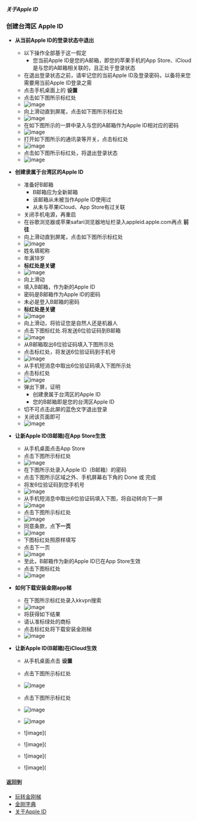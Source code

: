 ##### 关于Apple ID
### 创建台湾区 Apple ID

- <strong>从当前Apple ID的登录状态中退出</strong>
  - 以下操作全部基于这一假定
    - 您当前Apple ID是您的A邮箱，即您的苹果手机的App Store、iCloud是与您的A邮箱相关联的，且正处于登录状态
  - 在退出登录状态之前，请牢记您的当前Apple ID及登录密码，以备将来您需要用当前Apple ID登录之需
  - 点击手机桌面上的 <strong>设置</strong>
  - 点击如下图所示标红处
  - ![image](https://github.com/a2zitpro/web/blob/master/LadderFree/kkDictionary/kkAppLadder/iOS/997559B2-1174-4B8D-9D8D-BFB2723A2731.jpeg)
  - 向上滑动直到屏尾，点击如下图所示标红处
  - ![image](https://github.com/a2zitpro/web/blob/master/LadderFree/kkDictionary/kkAppLadder/iOS/77FC45E4-4E65-4C8B-ACCB-5549971B7A99.jpeg)
  - 在如下图所示的一屏中录入与您的A邮箱作为Apple ID相对应的密码
  - ![image](https://github.com/a2zitpro/web/blob/master/LadderFree/kkDictionary/kkAppLadder/iOS/7DD554C9-34B7-4374-8DBB-F18B6A777A46.jpeg)
  - 打开如下图所示的通讯录等开关，点击标红处
  - ![image](https://github.com/a2zitpro/web/blob/master/LadderFree/kkDictionary/kkAppLadder/iOS/2BE307FA-728D-49AA-B176-75F1A62588A6.jpeg)
  - 点击如下图所示标红处，将退出登录状态
  - ![image](https://github.com/a2zitpro/web/blob/master/LadderFree/kkDictionary/kkAppLadder/iOS/8BA56A14-319A-43F7-BDEA-A5D95A38AFFE.jpeg)

- <strong>创建隶属于台湾区的Apple ID</strong>

  - 准备好B邮箱
    - B邮箱应为全新邮箱
    - 该邮箱从未被当作AppIe ID使用过
    - 从未与苹果iCloud、App Store有过关联
  - 关闭手机电源，再重启
  - 在谷歌浏览器或苹果safari浏览器地址栏录入appleid.apple.com再点 <strong>前往</strong>
  - 向上滑动直到屏尾，点击如下图所示标红处
  - ![image](https://github.com/a2zitpro/web/blob/master/LadderFree/kkDictionary/kkAppLadder/iOS/635AAE38-490A-4D9D-B8D1-0B84FC646EC2.jpeg)
  - 姓名填昵称
  - 年满18岁
  - <strong>标红处是关键</strong>
  - ![image](https://github.com/a2zitpro/web/blob/master/LadderFree/kkDictionary/kkAppLadder/iOS/60F23630-029A-4004-8628-A8FD5B16278B.jpeg)
  - 向上滑动
  - 填入B邮箱，作为新的Apple ID
  - 密码是B邮箱作为Apple ID的密码
  - 未必是登入B邮箱的密码
  - <strong>标红处是关键</strong>
  - ![image](https://github.com/a2zitpro/web/blob/master/LadderFree/kkDictionary/kkAppLadder/iOS/4DC3451A-623A-4658-8C0A-7A33AF4C845B.jpeg)
  - 向上滑动，将验证您是自然人还是机器人
  - 点击下图标红处.将发送6位验证码到B邮箱
  - ![image](https://github.com/a2zitpro/web/blob/master/LadderFree/kkDictionary/kkAppLadder/iOS/4155452F-CB76-4C7C-A2FD-2E94EC9132EC.jpeg)
  - 从B邮箱取出6位验证码填入下图所示处
  - 点击标红处，将发送6位验证码到手机号
  - ![image](https://github.com/a2zitpro/web/blob/master/LadderFree/kkDictionary/kkAppLadder/iOS/F10FE8CD-82D6-442A-B998-6851F2494546.jpeg)
  - 从手机短消息中取出6位验证码填入下图所示处
  - 点击标红处
  - ![image](https://github.com/a2zitpro/web/blob/master/LadderFree/kkDictionary/kkAppLadder/iOS/7F761A4D-7D22-44BB-88EA-362FFDD41008.jpeg)
  - 弹出下屏，证明
    - 创建隶属于台湾区的Apple ID
    - 您的B邮箱即是您的台湾区Apple ID
  - 切不可点击此屏的蓝色文字退出登录
  - 关闭该页面即可
  - ![image](https://github.com/a2zitpro/web/blob/master/LadderFree/kkDictionary/kkAppLadder/iOS/C1A8F4C4-F287-47F3-A3C5-BFC8091C607A.jpeg)

- <strong>让新Apple ID(B邮箱)在App Store生效</strong>
  - 从手机桌面点击App Store
  - 点击下图所示标红处
  - ![image](https://github.com/a2zitpro/web/blob/master/LadderFree/kkDictionary/kkAppLadder/iOS/9DA8D9E6-59BC-40F1-9B75-54D10EDC9A69.jpeg)
  - 在下图所示处录入Apple ID（B邮箱）的密码
  - 点击下图所示区域之外、手机屏幕右下角的 Done 或 完成
  - 将发6位验证码到您手机号
  - ![image](https://github.com/a2zitpro/web/blob/master/LadderFree/kkDictionary/kkAppLadder/iOS/1EBC29FF-FB26-4C5F-8747-34F27572019B.jpeg)
  - 从手机短消息中取出6位验证码填入下图，将自动转向下一屏
  - ![image](https://github.com/a2zitpro/web/blob/b390b026c43e446a6dd513778b2eb321baa3313b/LadderFree/kkDictionary/kkAppLadder/iOS/E33A509B-13E6-48FA-8A9B-518799C08AFC.jpeg)
  - 点击下图所示标红处
  - ![image](https://github.com/a2zitpro/web/blob/master/LadderFree/kkDictionary/kkAppLadder/iOS/C00450EC-8C4B-4AD6-856F-FEAD0274BF36.jpeg)
  - 同意条款，点<strong>下一页</strong>
  - ![image](https://github.com/a2zitpro/web/blob/master/LadderFree/kkDictionary/kkAppLadder/iOS/8EB969DF-CFC3-464E-8DAB-5170DF375C1E.jpeg)
  - 下图标红处照原样填写
  - 点击下一页
  - ![image](https://github.com/a2zitpro/web/blob/master/LadderFree/kkDictionary/kkAppLadder/iOS/6EEED7E2-76BD-4B6B-B6DB-FA956842DCAC.jpeg)
  - 至此，B邮箱作为新的Apple ID已在App Store生效
  - 点击下图标红处
  - ![image](https://github.com/a2zitpro/web/blob/master/LadderFree/kkDictionary/kkAppLadder/iOS/647D0610-58D6-46D1-84C1-C7C06707E1DD.jpeg)
- <strong>如何下载安装金刚app梯</strong>
  - 在下图所示标红处录入kkvpn搜索
  - ![image](https://github.com/a2zitpro/web/blob/master/LadderFree/kkDictionary/kkAppLadder/iOS/61C3475F-2046-42B1-831C-800AD1E09B1E.jpeg)
  - 将获得如下结果
  - 请认准标绿处的商标
  - 点击标红处将下载安装金刚梯
  - ![image](https://github.com/a2zitpro/web/blob/master/LadderFree/kkDictionary/kkAppLadder/iOS/71AF35BE-0DEE-418D-9BF9-EF191DEB4018.jpeg)

- <strong>让新Apple ID(B邮箱)在iCloud生效</strong>

  - 从手机桌面点击 <strong>设置</strong>
  - 点击下图所示标红处
  - ![image](https://github.com/a2zitpro/web/blob/master/LadderFree/kkDictionary/kkAppLadder/iOS/B30637C2-6F5B-42B0-AF6A-7F2A5FF24B58.jpeg)
  - 点击下图所示标红处
  - ![image](https://github.com/a2zitpro/web/blob/master/LadderFree/kkDictionary/kkAppLadder/iOS/9B3320DE-8578-48D6-B7D2-B202F12905EF.jpeg)
  - ![image](https://github.com/a2zitpro/web/blob/master/LadderFree/kkDictionary/kkAppLadder/iOS/C8F61F96-4F8F-4B30-A1CE-D1B1FFC16EB1.jpeg)

  - ![image](
  - ![image](

  - ![image](
  - ![image](


#### 返回到
- [玩转金刚梯](https://github.com/a2zitpro/web/blob/master/LadderFree/A.md)
- [金刚字典](https://github.com/a2zitpro/web/blob/master/LadderFree/kkDictionary/KKDictionary.md)
- [关于Apple ID](https://github.com/a2zitpro/web/blob/master/LadderFree/kkDictionary/kkAppLadder/iOS/AppleIDList.md)
